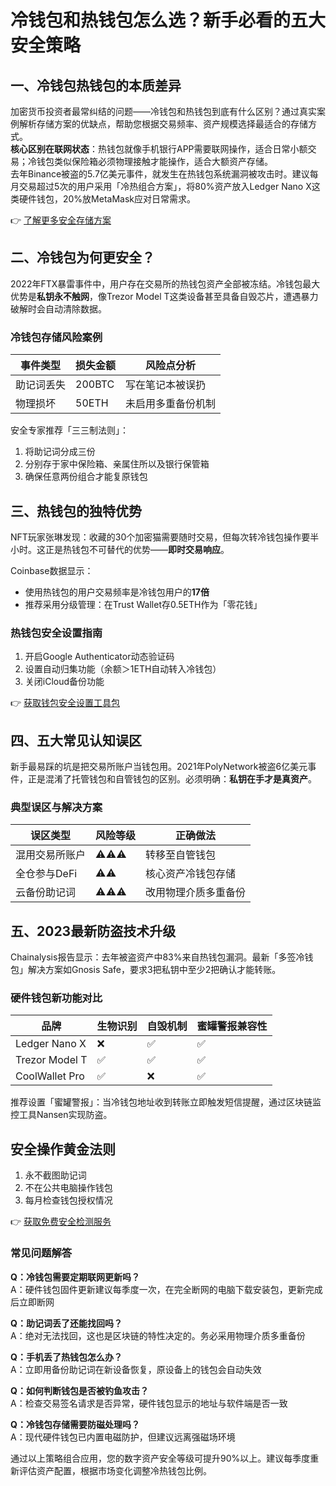 # 冷钱包和热钱包怎么选？新手必看的五大安全策略

## 一、冷钱包热钱包的本质差异
加密货币投资者最常纠结的问题——冷钱包和热钱包到底有什么区别？通过真实案例解析存储方案的优缺点，帮助您根据交易频率、资产规模选择最适合的存储方式。  
**核心区别在联网状态**：热钱包就像手机银行APP需要联网操作，适合日常小额交易；冷钱包类似保险箱必须物理接触才能操作，适合大额资产存储。  
去年Binance被盗的5.7亿美元事件，就发生在热钱包系统漏洞被攻击时。建议每月交易超过5次的用户采用「冷热组合方案」，将80%资产放入Ledger Nano X这类硬件钱包，20%放MetaMask应对日常需求。  

👉 [了解更多安全存储方案](https://bit.ly/okx_welcome)  

## 二、冷钱包为何更安全？
2022年FTX暴雷事件中，用户存在交易所的热钱包资产全部被冻结。冷钱包最大优势是**私钥永不触网**，像Trezor Model T这类设备甚至具备自毁芯片，遭遇暴力破解时会自动清除数据。  

### 冷钱包存储风险案例
| 事件类型       | 损失金额 | 风险点分析               |
|----------------|----------|--------------------------|
| 助记词丢失     | 200BTC   | 写在笔记本被误扔         |
| 物理损坏       | 50ETH    | 未启用多重备份机制       |

安全专家推荐「三三制法则」：
1. 将助记词分成三份
2. 分别存于家中保险箱、亲属住所以及银行保管箱
3. 确保任意两份组合才能复原钱包  

## 三、热钱包的独特优势
NFT玩家张琳发现：收藏的30个加密猫需要随时交易，但每次转冷钱包操作要半小时。这正是热钱包不可替代的优势——**即时交易响应**。  

Coinbase数据显示：
- 使用热钱包的用户交易频率是冷钱包用户的**17倍**
- 推荐采用分级管理：在Trust Wallet存0.5ETH作为「零花钱」

### 热钱包安全设置指南
1. 开启Google Authenticator动态验证码
2. 设置自动归集功能（余额＞1ETH自动转入冷钱包）
3. 关闭iCloud备份功能  

👉 [获取钱包安全设置工具包](https://bit.ly/okx_welcome)  

## 四、五大常见认知误区
新手最易踩的坑是把交易所账户当钱包用。2021年PolyNetwork被盗6亿美元事件，正是混淆了托管钱包和自管钱包的区别。必须明确：**私钥在手才是真资产**。  

### 典型误区与解决方案
| 误区类型       | 风险等级 | 正确做法                 |
|----------------|----------|--------------------------|
| 混用交易所账户 | ⚠️⚠️⚠️  | 转移至自管钱包           |
| 全仓参与DeFi   | ⚠️⚠️     | 核心资产冷钱包存储       |
| 云备份助记词   | ⚠️⚠️⚠️  | 改用物理介质多重备份     |

## 五、2023最新防盗技术升级
Chainalysis报告显示：去年被盗资产中83%来自热钱包漏洞。最新「多签冷钱包」解决方案如Gnosis Safe，要求3把私钥中至少2把确认才能转账。  

### 硬件钱包新功能对比
| 品牌          | 生物识别 | 自毁机制 | 蜜罐警报兼容性 |
|---------------|----------|----------|----------------|
| Ledger Nano X | ❌       | ✅       | ✅             |
| Trezor Model T| ✅       | ✅       | ✅             |
| CoolWallet Pro| ✅       | ❌       | ✅             |

推荐设置「蜜罐警报」：当冷钱包地址收到转账立即触发短信提醒，通过区块链监控工具Nansen实现防盗。  

## 安全操作黄金法则
1. 永不截图助记词
2. 不在公共电脑操作钱包
3. 每月检查钱包授权情况  

👉 [获取免费安全检测服务](https://bit.ly/okx_welcome)  

### 常见问题解答
**Q：冷钱包需要定期联网更新吗？**  
A：硬件钱包固件更新建议每季度一次，在完全断网的电脑下载安装包，更新完成后立即断网  

**Q：助记词丢了还能找回吗？**  
A：绝对无法找回，这也是区块链的特性决定的。务必采用物理介质多重备份  

**Q：手机丢了热钱包怎么办？**  
A：立即用备份助记词在新设备恢复，原设备上的钱包会自动失效  

**Q：如何判断钱包是否被钓鱼攻击？**  
A：检查交易签名请求是否异常，硬件钱包显示的地址与软件端是否一致  

**Q：冷钱包存储需要防磁处理吗？**  
A：现代硬件钱包已内置电磁防护，但建议远离强磁场环境  

通过以上策略组合应用，您的数字资产安全等级可提升90%以上。建议每季度重新评估资产配置，根据市场变化调整冷热钱包比例。